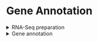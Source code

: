 <H1>Gene Annotation</H1>  

<details>  
<summary>RNA-Seq preparation</summary>  
	
<h4>Raw read QC</h4>  

Raw reads are saved at /redser5/raw/Meyer_GVTP_rnaseq/RM_8RNA_S-23-0084_GAP507-380985426.tar.gz   
They were QC'd with FastQC  
Script above: fastqc.sh  
Reports: fastqc_raw  

<h4>Filtering</h4>  

Filtering with fastp defaults was performed.  
Script: fastp.sh  
Reports: fastp_reports  

<h4>Initial alignment</h4>  

Initial alignment with Hisat resulted in poor mapping rate.  Easel prefers >=85% mapping per library.  Mapping and unmapped reads were put into separate files for further evaluation.  This was done by using the -F 4 and -f 4 flags to filter the .bam files.  Cut -f1 was used to get a list of read ids which was provided to seqtk to create the subset fastq files.  

Script: hisat/hisat.sh  
Mapping rates: hisat/flagstat_all.txt  


<h4>Contaminant filtering</h4>  

Unmapped reads were checked for contaminants.  Contaminant identification was done on the UCONN HPC using Kraken and the MiniKrakenv2 database saved there that contains bacteria, archaea, and virus.  There were a substantial number of hits to certain bacteria.  Results can be viewed in reports found above.  As output, Kraken provides separate fastq files for classified and unclassified reads, with classified being the fastq matching the contaminant database.  Unclassified reads were combined with the original mapped reads for a contaminant-filtered set of RNA-Seq.  

Script: kraken.sh   
Reports: kraken_reports      

<h4>Final alignment</h4>  

Mapping was redone with the contaminant filtered RNA-Seq.  

Script: hisat.sh (bottom for loop only)    

</details>

<details>
<summary>Gene annotation</summary>  

<br>   
EASEL - transcript assembly, gene prediction, filtering, summary metrics  
<br>  
<br>
Easel was run on the UCONN HPC but the output is saved at:  
 /redser5/projects/GVTP/gene_annotations  gvtp-easel.tar.gz  
 Command to run easel: nextflow.sh  
 <br>
 Configurations for run: gvtp.yaml  
<br><br>
Scripts to run are saved above along with descriptive output such as metrics and the entap log.  

</details>
